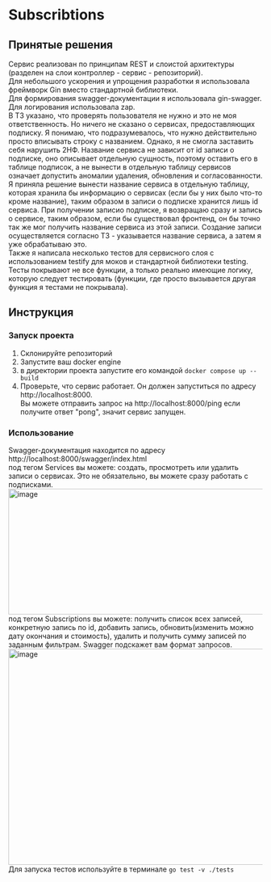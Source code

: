 # Subscribtions
## Принятые решения
Сервис реализован по принципам REST и слоистой архитектуры (разделен на слои контроллер - сервис - репозиторий).  
Для небольшого ускорения и упрощения разработки я использовала фреймворк Gin вместо стандартной библиотеки.  
Для формирования swagger-документации я использовала gin-swagger.  
Для логирования использовала zap.  
В ТЗ указано, что проверять пользователя не нужно и это не моя ответственность. Но ничего не сказано о сервисах, предоставляющих подписку. Я понимаю, что подразумевалось, что нужно действительно просто вписывать строку с названием. Однако, я не смогла заставить себя нарушить 2НФ. Название сервиса не зависит от id записи о подписке, оно описывает отдельную сущность, поэтому оставить его в таблице подписок, а не вынести в отдельную таблицу сервисов означает допустить аномалии удаления, обновления и согласованности. Я приняла решение вынести название сервиса в отдельную таблицу, которая хранила бы информацию о сервисах (если бы у них было что-то кроме название), таким образом в записи о подписке хранится лишь id сервиса. При получении записио подписке, я возвращаю сразу и запись о сервисе, таким образом, если бы существовал фронтенд, он бы точно так же мог получить название сервиса из этой записи. Создание записи осуществляется согласно ТЗ - указывается название сервиса, а затем я уже обрабатываю это.  
Также я написала несколько тестов для сервисного слоя с использованием testify для моков и стандартной библиотеки testing. Тесты покрывают не все функции, а только реально имеющие логику, которую следует тестировать (функции, где просто вызывается другая функция я тестами не покрывала).  

## Инструкция
### Запуск проекта
1. Склонируйте репозиторий
2. Запустите ваш docker engine
3. в директории проекта запустите его командой
```docker compose up --build```
4. Проверьте, что сервис работает. Он должен запуститься по адресу http://localhost:8000.  
Вы можете отправить запрос на http://localhost:8000/ping если получите ответ "pong", значит сервис запущен.

### Использование
Swagger-документация находится по адресу http://localhost:8000/swagger/index.html  
под тегом Services вы можете: создать, просмотреть или удалить записи о сервисах. Это не обязательно, вы можете сразу работать с подписками.
<img width="1646" height="249" alt="image" src="https://github.com/user-attachments/assets/bd976d5d-131f-4555-a809-9e78bbaecc93" />
под тегом Subscriptions вы можете: получить список всех записей, конкретную запись по id, добавить запись, обновить(изменить можно дату окончания и стоимость), удалить и получить сумму записей по заданным фильтрам. Swagger подскажет вам формат запросов.
<img width="1666" height="428" alt="image" src="https://github.com/user-attachments/assets/a40351d0-880f-4e3d-818b-fe74fc848077" />
Для запуска тестов используйте в терминале `go test -v ./tests`

